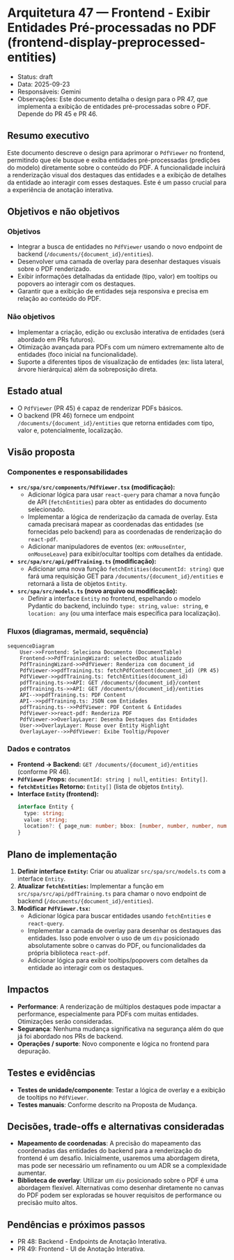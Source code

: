 # Arquitetura 47 — Frontend - Exibir Entidades Pré-processadas no PDF (frontend-display-preprocessed-entities)

- Status: draft
- Data: 2025-09-23
- Responsáveis: Gemini
- Observações: Este documento detalha o design para o PR 47, que implementa a exibição de entidades pré-processadas sobre o PDF. Depende do PR 45 e PR 46.

## Resumo executivo

Este documento descreve o design para aprimorar o `PdfViewer` no frontend, permitindo que ele busque e exiba entidades pré-processadas (predições do modelo) diretamente sobre o conteúdo do PDF. A funcionalidade incluirá a renderização visual dos destaques das entidades e a exibição de detalhes da entidade ao interagir com esses destaques. Este é um passo crucial para a experiência de anotação interativa.

## Objetivos e não objetivos

### Objetivos
- Integrar a busca de entidades no `PdfViewer` usando o novo endpoint de backend (`/documents/{document_id}/entities`).
- Desenvolver uma camada de overlay para desenhar destaques visuais sobre o PDF renderizado.
- Exibir informações detalhadas da entidade (tipo, valor) em tooltips ou popovers ao interagir com os destaques.
- Garantir que a exibição de entidades seja responsiva e precisa em relação ao conteúdo do PDF.

### Não objetivos
- Implementar a criação, edição ou exclusão interativa de entidades (será abordado em PRs futuros).
- Otimização avançada para PDFs com um número extremamente alto de entidades (foco inicial na funcionalidade).
- Suporte a diferentes tipos de visualização de entidades (ex: lista lateral, árvore hierárquica) além da sobreposição direta.

## Estado atual

- O `PdfViewer` (PR 45) é capaz de renderizar PDFs básicos.
- O backend (PR 46) fornece um endpoint `/documents/{document_id}/entities` que retorna entidades com tipo, valor e, potencialmente, localização.

## Visão proposta

### Componentes e responsabilidades
- **`src/spa/src/components/PdfViewer.tsx` (modificação):**
    - Adicionar lógica para usar `react-query` para chamar a nova função de API (`fetchEntities`) para obter as entidades do documento selecionado.
    - Implementar a lógica de renderização da camada de overlay. Esta camada precisará mapear as coordenadas das entidades (se fornecidas pelo backend) para as coordenadas de renderização do `react-pdf`.
    - Adicionar manipuladores de eventos (ex: `onMouseEnter`, `onMouseLeave`) para exibir/ocultar tooltips com detalhes da entidade.
- **`src/spa/src/api/pdfTraining.ts` (modificação):**
    - Adicionar uma nova função `fetchEntities(documentId: string)` que fará uma requisição GET para `/documents/{document_id}/entities` e retornará a lista de objetos `Entity`.
- **`src/spa/src/models.ts` (novo arquivo ou modificação):**
    - Definir a interface `Entity` no frontend, espelhando o modelo Pydantic do backend, incluindo `type: string`, `value: string`, e `location: any` (ou uma interface mais específica para localização).

### Fluxos (diagramas, mermaid, sequência)

```mermaid
sequenceDiagram
    User->>Frontend: Seleciona Documento (DocumentTable)
    Frontend->>PdfTrainingWizard: selectedDoc atualizado
    PdfTrainingWizard->>PdfViewer: Renderiza com document_id
    PdfViewer->>pdfTraining.ts: fetchPdfContent(document_id) (PR 45)
    PdfViewer->>pdfTraining.ts: fetchEntities(document_id)
    pdfTraining.ts->>API: GET /documents/{document_id}/content
    pdfTraining.ts->>API: GET /documents/{document_id}/entities
    API-->>pdfTraining.ts: PDF Content
    API-->>pdfTraining.ts: JSON com Entidades
    pdfTraining.ts-->>PdfViewer: PDF Content & Entidades
    PdfViewer->>react-pdf: Renderiza PDF
    PdfViewer->>OverlayLayer: Desenha Destaques das Entidades
    User->>OverlayLayer: Mouse over Entity Highlight
    OverlayLayer-->>PdfViewer: Exibe Tooltip/Popover
```

### Dados e contratos

- **Frontend -> Backend:** `GET /documents/{document_id}/entities` (conforme PR 46).
- **`PdfViewer` Props:** `documentId: string | null`, `entities: Entity[]`.
- **`fetchEntities` Retorno:** `Entity[]` (lista de objetos `Entity`).
- **Interface `Entity` (frontend):**
    ```typescript
    interface Entity {
      type: string;
      value: string;
      location?: { page_num: number; bbox: [number, number, number, number] }; // Exemplo
    }
    ```

## Plano de implementação

1.  **Definir interface `Entity`:** Criar ou atualizar `src/spa/src/models.ts` com a interface `Entity`.
2.  **Atualizar `fetchEntities`:** Implementar a função em `src/spa/src/api/pdfTraining.ts` para chamar o novo endpoint de backend (`/documents/{document_id}/entities`).
3.  **Modificar `PdfViewer.tsx`:**
    - Adicionar lógica para buscar entidades usando `fetchEntities` e `react-query`.
    - Implementar a camada de overlay para desenhar os destaques das entidades. Isso pode envolver o uso de um `div` posicionado absolutamente sobre o canvas do PDF, ou funcionalidades da própria biblioteca `react-pdf`.
    - Adicionar lógica para exibir tooltips/popovers com detalhes da entidade ao interagir com os destaques.

## Impactos

- **Performance**: A renderização de múltiplos destaques pode impactar a performance, especialmente para PDFs com muitas entidades. Otimizações serão consideradas.
- **Segurança**: Nenhuma mudança significativa na segurança além do que já foi abordado nos PRs de backend.
- **Operações / suporte**: Novo componente e lógica no frontend para depuração.

## Testes e evidências

- **Testes de unidade/componente**: Testar a lógica de overlay e a exibição de tooltips no `PdfViewer`.
- **Testes manuais**: Conforme descrito na Proposta de Mudança.

## Decisões, trade-offs e alternativas consideradas

- **Mapeamento de coordenadas**: A precisão do mapeamento das coordenadas das entidades do backend para a renderização do frontend é um desafio. Inicialmente, usaremos uma abordagem direta, mas pode ser necessário um refinamento ou um ADR se a complexidade aumentar.
- **Biblioteca de overlay**: Utilizar um `div` posicionado sobre o PDF é uma abordagem flexível. Alternativas como desenhar diretamente no canvas do PDF podem ser exploradas se houver requisitos de performance ou precisão muito altos.

## Pendências e próximos passos

- PR 48: Backend - Endpoints de Anotação Interativa.
- PR 49: Frontend - UI de Anotação Interativa.